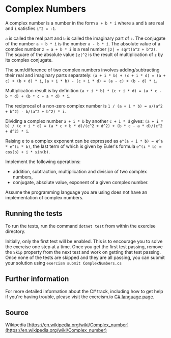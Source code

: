 # Complex Numbers

A complex number is a number in the form `a + b * i` where `a` and `b` are real and `i` satisfies `i^2 = -1`.

`a` is called the real part and `b` is called the imaginary part of `z`.
The conjugate of the number `a + b * i` is the number `a - b * i`.
The absolute value of a complex number `z = a + b * i` is a real number `|z| = sqrt(a^2 + b^2)`. The square of the absolute value `|z|^2` is the result of multiplication of `z` by its complex conjugate.

The sum/difference of two complex numbers involves adding/subtracting their real and imaginary parts separately:
`(a + i * b) + (c + i * d) = (a + c) + (b + d) * i`,
`(a + i * b) - (c + i * d) = (a - c) + (b - d) * i`.

Multiplication result is by definition
`(a + i * b) * (c + i * d) = (a * c - b * d) + (b * c + a * d) * i`.

The reciprocal of a non-zero complex number is
`1 / (a + i * b) = a/(a^2 + b^2) - b/(a^2 + b^2) * i`.

Dividing a complex number `a + i * b` by another `c + i * d` gives:
`(a + i * b) / (c + i * d) = (a * c + b * d)/(c^2 + d^2) + (b * c - a * d)/(c^2 + d^2) * i`.

Raising e to a complex exponent can be expressed as `e^(a + i * b) = e^a * e^(i * b)`, the last term of which is given by Euler's formula `e^(i * b) = cos(b) + i * sin(b)`.

Implement the following operations:

- addition, subtraction, multiplication and division of two complex numbers,
- conjugate, absolute value, exponent of a given complex number.

Assume the programming language you are using does not have an implementation of complex numbers.

## Running the tests

To run the tests, run the command `dotnet test` from within the exercise directory.

Initially, only the first test will be enabled. This is to encourage you to solve the exercise one step at a time.
Once you get the first test passing, remove the `Skip` property from the next test and work on getting that test passing.
Once none of the tests are skipped and they are all passing, you can submit your solution
using `exercism submit ComplexNumbers.cs`

## Further information

For more detailed information about the C# track, including how to get help if
you're having trouble, please visit the exercism.io [C# language page](http://exercism.io/languages/csharp/resources).

## Source

Wikipedia [https://en.wikipedia.org/wiki/Complex_number](https://en.wikipedia.org/wiki/Complex_number)
